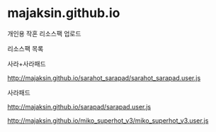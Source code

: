 # majaksin.github.io

개인용 작혼 리소스팩 업로드

리소스팩 목록

사라+사라패드

http://majaksin.github.io/sarahot_sarapad/sarahot_sarapad.user.js

사라패드

http://majaksin.github.io/sarapad/sarapad.user.js



http://majaksin.github.io/miko_superhot_v3/miko_superhot_v3.user.js
